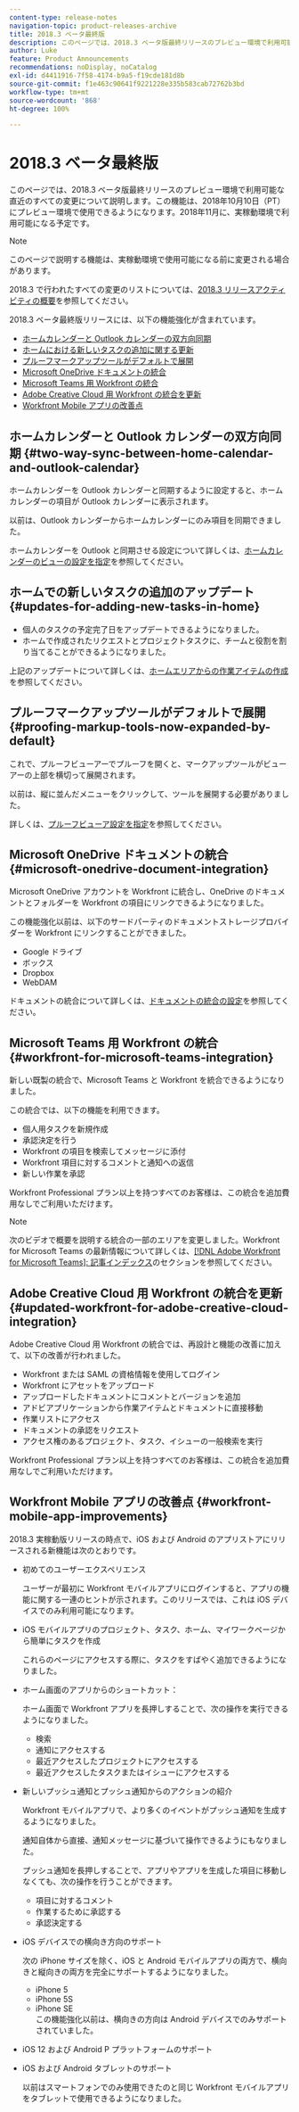 ```yaml
---
content-type: release-notes
navigation-topic: product-releases-archive
title: 2018.3 ベータ最終版
description: このページでは、2018.3 ベータ版最終リリースのプレビュー環境で利用可能な直近のすべての変更について説明します。この機能は、2018年10月10日（PT）にプレビュー環境で使用できるようになります。2018年11月に、実稼動環境で利用可能になる予定です。
author: Luke
feature: Product Announcements
recommendations: noDisplay, noCatalog
exl-id: d4411916-7f58-4174-b9a5-f19cde181d8b
source-git-commit: f1e463c90641f9221228e335b583cab72762b3bd
workflow-type: tm+mt
source-wordcount: '868'
ht-degree: 100%

---
```


# 2018.3 ベータ最終版

このページでは、2018.3 ベータ版最終リリースのプレビュー環境で利用可能な直近のすべての変更について説明します。この機能は、2018年10月10日（PT）にプレビュー環境で使用できるようになります。2018年11月に、実稼動環境で利用可能になる予定です。

>[!NOTE]
>
>このページで説明する機能は、実稼動環境で使用可能になる前に変更される場合があります。

2018.3 で行われたすべての変更のリストについては、[2018.3 リリースアクティビティの概要](../../../../product-announcements/product-releases/quarterly-release-archive/2018.3-release-activity/2018-3-release-activity-overview.md)を参照してください。

2018.3 ベータ最終版リリースには、以下の機能強化が含まれています。

* [ホームカレンダーと Outlook カレンダーの双方向同期](#two-way-sync-between-home-calendar-and-outlook-calendar)
* [ホームにおける新しいタスクの追加に関する更新](#updates-for-adding-new-tasks-in-home)
* [プルーフマークアップツールがデフォルトで展開](#proofing-markup-tools-now-expanded-by-default)
* [Microsoft OneDrive ドキュメントの統合](#microsoft-onedrive-document-integration)
* [Microsoft Teams 用 Workfront の統合](#workfront-for-microsoft-teams-integration)
* [Adobe Creative Cloud 用 Workfront の統合を更新](#updated-workfront-for-adobe-creative-cloud-integration)
* [Workfront Mobile アプリの改善点](#workfront-mobile-app-improvements)

## ホームカレンダーと Outlook カレンダーの双方向同期 {#two-way-sync-between-home-calendar-and-outlook-calendar}

ホームカレンダーを Outlook カレンダーと同期するように設定すると、ホームカレンダーの項目が Outlook カレンダーに表示されます。

以前は、Outlook カレンダーからホームカレンダーにのみ項目を同期できました。

ホームカレンダーを Outlook と同期させる設定について詳しくは、[ホームカレンダーのビューの設定を指定](../../../../workfront-basics/using-home/using-the-home-area/configure-home-calendar-view.md)を参照してください。

## ホームでの新しいタスクの追加のアップデート {#updates-for-adding-new-tasks-in-home}

* 個人のタスクの予定完了日をアップデートできるようになりました。
* ホームで作成されたリクエストとプロジェクトタスクに、チームと役割を割り当てることができるようになりました。

上記のアップデートについて詳しくは、[ホームエリアからの作業アイテムの作成](../../../../workfront-basics/using-home/using-the-home-area/create-work-items-in-home.md)を参照してください。

## プルーフマークアップツールがデフォルトで展開 {#proofing-markup-tools-now-expanded-by-default}

これで、プルーフビューアーでプルーフを開くと、マークアップツールがビューアーの上部を横切って展開されます。

以前は、縦に並んだメニューをクリックして、ツールを展開する必要がありました。

詳しくは、[プルーフビューア設定を指定](../../../../review-and-approve-work/proofing/reviewing-proofs-within-workfront/configure-proofing-viewer-settings.md)を参照してください。

## Microsoft OneDrive ドキュメントの統合 {#microsoft-onedrive-document-integration}

Microsoft OneDrive アカウントを Workfront に統合し、OneDrive のドキュメントとフォルダーを Workfront の項目にリンクできるようになりました。

この機能強化以前は、以下のサードパーティのドキュメントストレージプロバイダーを Workfront にリンクすることができました。

* Google ドライブ
* ボックス
* Dropbox
* WebDAM

ドキュメントの統合について詳しくは、[ドキュメントの統合の設定](../../../../administration-and-setup/configure-integrations/configure-document-integrations.md)を参照してください。

## Microsoft Teams 用 Workfront の統合 {#workfront-for-microsoft-teams-integration}

新しい既製の統合で、Microsoft Teams と Workfront を統合できるようになりました。

この統合では、以下の機能を利用できます。

* 個人用タスクを新規作成
* 承認決定を行う
* Workfront の項目を検索してメッセージに添付
* Workfront 項目に対するコメントと通知への返信
* 新しい作業を承認

Workfront Professional プラン以上を持つすべてのお客様は、この統合を追加費用なしでご利用いただけます。

>[!NOTE]
>
>次のビデオで概要を説明する統合の一部のエリアを変更しました。Workfront for Microsoft Teams の最新情報について詳しくは、[[!DNL Adobe Workfront for Microsoft Teams]: 記事インデックス](../../../../workfront-integrations-and-apps/using-workfront-with-microsoft-teams/use-workfront-with-ms-teams.md)のセクションを参照してください。

## Adobe Creative Cloud 用 Workfront の統合を更新 {#updated-workfront-for-adobe-creative-cloud-integration}

Adobe Creative Cloud 用 Workfront の統合では、再設計と機能の改善に加えて、以下の改善が行われました。

* Workfront または SAML の資格情報を使用してログイン
* Workfront にアセットをアップロード
* アップロードしたドキュメントにコメントとバージョンを追加
* アドビアプリケーションから作業アイテムとドキュメントに直接移動
* 作業リストにアクセス
* ドキュメントの承認をリクエスト
* アクセス権のあるプロジェクト、タスク、イシューの一般検索を実行

Workfront Professional プラン以上を持つすべてのお客様は、この統合を追加費用なしでご利用いただけます。

## Workfront Mobile アプリの改善点 {#workfront-mobile-app-improvements}

2018.3 実稼動版リリースの時点で、iOS および Android のアプリストアにリリースされる新機能は次のとおりです。

* 初めてのユーザーエクスペリエンス

  ユーザーが最初に Workfront モバイルアプリにログインすると、アプリの機能に関する一連のヒントが示されます。このリリースでは、これは iOS デバイスでのみ利用可能になります。

* iOS モバイルアプリのプロジェクト、タスク、ホーム、マイワークページから簡単にタスクを作成

  これらのページにアクセスする際に、タスクをすばやく追加できるようになりました。

* ホーム画面のアプリからのショートカット：

  ホーム画面で Workfront アプリを長押しすることで、次の操作を実行できるようになりました。

   * 検索
   * 通知にアクセスする
   * 最近アクセスしたプロジェクトにアクセスする
   * 最近アクセスしたタスクまたはイシューにアクセスする

* 新しいプッシュ通知とプッシュ通知からのアクションの紹介

  Workfront モバイルアプリで、より多くのイベントがプッシュ通知を生成するようになりました。

  通知自体から直接、通知メッセージに基づいて操作できるようにもなりました。

  プッシュ通知を長押しすることで、アプリやアプリを生成した項目に移動しなくても、次の操作を行うことができます。

   * 項目に対するコメント
   * 作業するために承認する
   * 承認決定する

* iOS デバイスでの横向き方向のサポート

  次の iPhone サイズを除く、iOS と Android モバイルアプリの両方で、横向きと縦向きの両方を完全にサポートするようになりました。

   * iPhone 5
   * iPhone 5S
   * iPhone SE\
     この機能強化以前は、横向きの方向は Android デバイスでのみサポートされていました。

* iOS 12 および Android P プラットフォームのサポート
* iOS および Android タブレットのサポート

  以前はスマートフォンでのみ使用できたのと同じ Workfront モバイルアプリをタブレットで使用できるようになりました。
